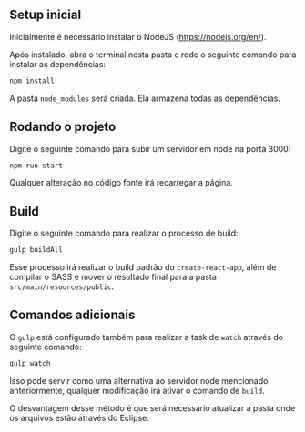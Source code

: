 ## Setup inicial

Inicialmente é necessário instalar o NodeJS (https://nodejs.org/en/). 

Após instalado, abra o terminal nesta pasta e rode o seguinte comando para instalar as dependências: 
```sh
npm install
```

A pasta `node_modules` será criada. Ela armazena todas as dependências.

## Rodando o projeto

Digite o seguinte comando para subir um servidor em node na porta 3000:
```sh
npm run start
```

Qualquer alteração no código fonte irá recarregar a página.

## Build

Digite o seguinte comando para realizar o processo de build:
```sh
gulp buildAll
```

Esse processo irá realizar o build padrão do `create-react-app`, além de compilar o SASS e mover o resultado final para a pasta `src/main/resources/public`.

## Comandos adicionais

O `gulp` está configurado também para realizar a task de `watch` através do seguinte comando:
```sh
gulp watch
```

Isso pode servir como uma alternativa ao servidor node mencionado anteriormente, qualquer modificação irá ativar o comando de `build`.

O desvantagem desse método é que será necessário atualizar a pasta onde os arquivos estão através do Eclipse.